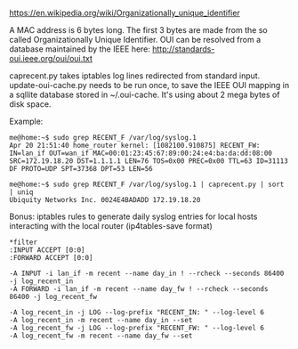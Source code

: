 https://en.wikipedia.org/wiki/Organizationally_unique_identifier

A MAC address is 6 bytes long.
The first 3 bytes are made from the so called Organizationally Unique Identifier.
OUI can be resolved from a database maintained by the IEEE here:
http://standards-oui.ieee.org/oui/oui.txt

caprecent.py takes iptables log lines redirected from standard input.
update-oui-cache.py needs to be run once, to save the IEEE OUI mapping in a sqllite database stored in ~/.oui-cache. It's using about 2 mega bytes of disk space.

Example:
```
me@home:~$ sudo grep RECENT_F /var/log/syslog.1
Apr 20 21:51:40 home_router kernel: [1082100.910875] RECENT_FW: IN=lan_if OUT=wan_if MAC=00:01:23:45:67:89:00:24:e4:ba:da:dd:08:00 SRC=172.19.18.20 DST=1.1.1.1 LEN=76 TOS=0x00 PREC=0x00 TTL=63 ID=31113 DF PROTO=UDP SPT=37368 DPT=53 LEN=56
```

```
me@home:~$ sudo grep RECENT_F /var/log/syslog.1 | caprecent.py | sort | uniq
Ubiquity Networks Inc. 0024E4BADADD 172.19.18.20
```

Bonus: iptables rules to generate daily syslog entries for local hosts interacting with the local router (ip4tables-save format)
```
*filter
:INPUT ACCEPT [0:0]
:FORWARD ACCEPT [0:0]

-A INPUT -i lan_if -m recent --name day_in ! --rcheck --seconds 86400 -j log_recent_in
-A FORWARD -i lan_if -m recent --name day_fw ! --rcheck --seconds 86400 -j log_recent_fw

-A log_recent_in -j LOG --log-prefix "RECENT_IN: " --log-level 6
-A log_recent_in -m recent --name day_in --set
-A log_recent_fw -j LOG --log-prefix "RECENT_FW: " --log-level 6
-A log_recent_fw -m recent --name day_fw --set
```
